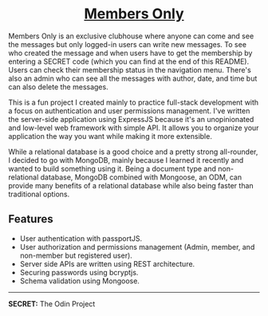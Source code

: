 <p align="center">
  <a href="#">
    <h1 align="center">Members Only</h1>
  </a>
</p>

Members Only is an exclusive clubhouse where anyone can come and see the messages but only logged-in users can write new messages. To see who created the message and when users have to get the membership by entering a SECRET code (which you can find at the end of this README). Users can check their membership status in the navigation menu. There's also an admin who can see all the messages with author, date, and time but can also delete the messages.

This is a fun project I created mainly to practice full-stack development with a focus on authentication and user permissions management. I've written the server-side application using ExpressJS because it's an unopinionated and low-level web framework with simple API. It allows you to organize your application the way you want while making it more extensible.

While a relational database is a good choice and a pretty strong all-rounder, I decided to go with MongoDB, mainly because I learned it recently and wanted to build something using it. Being a document type and non-relational database, MongoDB combined with Mongoose, an ODM, can provide many benefits of a relational database while also being faster than traditional options.

## Features

- User authentication with passportJS.
- User authorization and permissions management (Admin, member, and non-member but registered user).
- Server side APIs are written using REST architecture.
- Securing passwords using bcryptjs.
- Schema validation using Mongoose.

---

**SECRET:** The Odin Project

